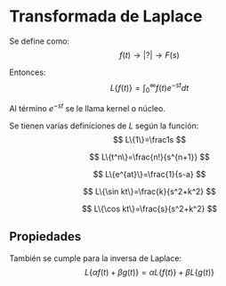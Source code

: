 # Transformada de Laplace
Se define como:
$$
f(t) \rightarrow |?| \rightarrow F(s)
$$

Entonces:
$$
L\{f(t)\}=\int_0^\infty f(t)e^{-st}dt
$$

Al término $e^{-st}$ se le llama kernel o núcleo.

Se tienen varias definiciones de $L$ según la función:
$$
L\{1\}=\frac1s
$$

$$
L\{t^n\}=\frac{n!}{s^{n+1}}
$$

$$
L\{e^{at}\}=\frac{1}{s-a}
$$

$$
L\{\sin kt\}=\frac{k}{s^2+k^2}
$$

$$
L\{\cos kt\}=\frac{s}{s^2+k^2}
$$

## Propiedades
También se cumple para la inversa de Laplace:
$$
L\{\alpha f(t)+\beta g(t)\}=\alpha L\{f(t)\}+\beta L\{g(t)\}
$$

